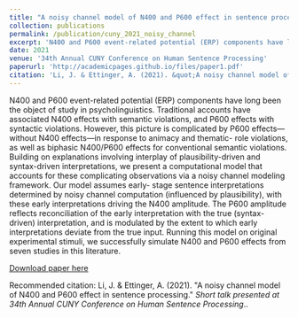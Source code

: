```yaml
---
title: "A noisy channel model of N400 and P600 effect in sentence processing"
collection: publications
permalink: /publication/cuny_2021_noisy_channel
excerpt: 'N400 and P600 event-related potential (ERP) components have long been the object of study in psycholinguistics. Traditional accounts have associated N400 effects with semantic violations, and P600 effects with syntactic violations. However, this picture is complicated by P600 effects—without N400 effects—in response to animacy and thematic- role violations, as well as biphasic N400/P600 effects for conventional semantic violations. Building on explanations involving interplay of plausibility-driven and syntax-driven interpretations, we present a computational model that accounts for these complicating observations via a noisy channel modeling framework. Our model assumes early- stage sentence interpretations determined by noisy channel computation (influenced by plausibility), with these early interpretations driving the N400 amplitude. The P600 amplitude reflects reconciliation of the early interpretation with the true (syntax-driven) interpretation, and is modulated by the extent to which early interpretations deviate from the true input. Running this model on original experimental stimuli, we successfully simulate N400 and P600 effects from seven studies in this literature.'
date: 2021
venue: '34th Annual CUNY Conference on Human Sentence Processing'
paperurl: 'http://academicpages.github.io/files/paper1.pdf'
citation: 'Li, J. & Ettinger, A. (2021). &quot;A noisy channel model of N400 and P600 effect in sentence processing.&quot; <i>Short talk presented at 34th Annual CUNY Conference on Human Sentence Processing</i>.'
---
```

N400 and P600 event-related potential (ERP) components have long been the object of study in psycholinguistics. Traditional accounts have associated N400 effects with semantic violations, and P600 effects with syntactic violations. However, this picture is complicated by P600 effects—without N400 effects—in response to animacy and thematic- role violations, as well as biphasic N400/P600 effects for conventional semantic violations. Building on explanations involving interplay of plausibility-driven and syntax-driven interpretations, we present a computational model that accounts for these complicating observations via a noisy channel modeling framework. Our model assumes early- stage sentence interpretations determined by noisy channel computation (influenced by plausibility), with these early interpretations driving the N400 amplitude. The P600 amplitude reflects reconciliation of the early interpretation with the true (syntax-driven) interpretation, and is modulated by the extent to which early interpretations deviate from the true input. Running this model on original experimental stimuli, we successfully simulate N400 and P600 effects from seven studies in this literature.

[Download paper here](http://academicpages.github.io/files/cuny_2021_noisy_channel.pdf)

Recommended citation: Li, J. & Ettinger, A. (2021). &quot;A noisy channel model of N400 and P600 effect in sentence processing.&quot; <i>Short talk presented at 34th Annual CUNY Conference on Human Sentence Processing</i>..

